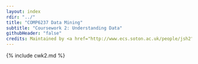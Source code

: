 ```yaml
---
layout: index
rdir: "../"
title: "COMP6237 Data Mining"
subtitle: "Coursework 2: Understanding Data"
githubHeader: "false"
credits: Maintained by <a href="http://www.ecs.soton.ac.uk/people/jsh2">Dr Jonathon Hare</a>.
---
```


{% include cwk2.md %}
